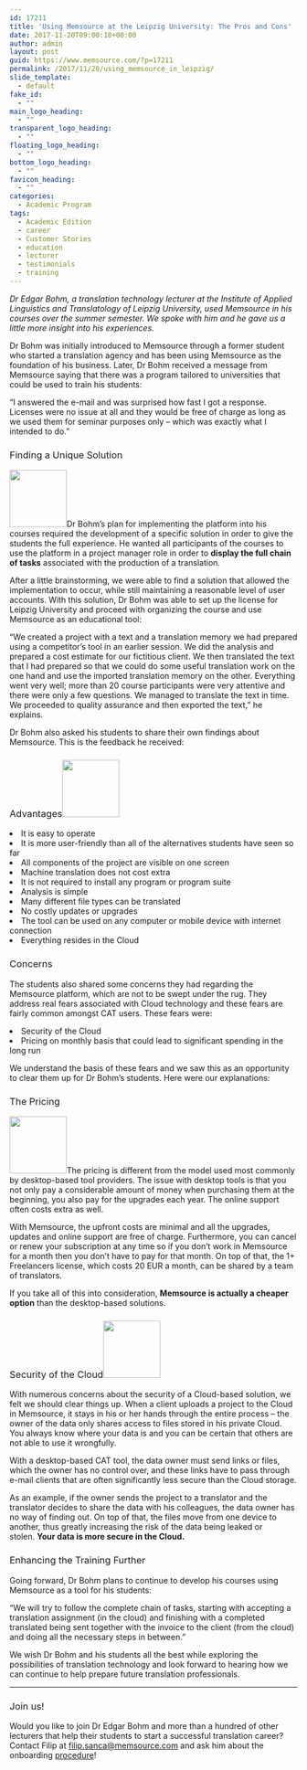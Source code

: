 ```yaml
---
id: 17211
title: 'Using Memsource at the Leipzig University: The Pros and Cons'
date: 2017-11-20T09:00:18+00:00
author: admin
layout: post
guid: https://www.memsource.com/?p=17211
permalink: /2017/11/20/using_memsource_in_leipzig/
slide_template:
  - default
fake_id:
  - ""
main_logo_heading:
  - ""
transparent_logo_heading:
  - ""
floating_logo_heading:
  - ""
bottom_logo_heading:
  - ""
favicon_heading:
  - ""
categories:
  - Academic Program
tags:
  - Academic Edition
  - career
  - Customer Stories
  - education
  - lecturer
  - testimonials
  - training
---
```

_<span style="font-weight: 400;">Dr Edgar Bohm, a translation technology lecturer at the Institute of Applied Linguistics and Translatology of Leipzig University, used Memsource in his courses over the summer semester. We spoke with him and he gave us a little more insight into his experiences.</span>_

<!--more-->

<span style="font-weight: 400;">Dr Bohm was initially introduced to Memsource through a former student who started a translation agency and has been using Memsource as the foundation of his business. Later, Dr Bohm received a message from Memsource saying that there was a program tailored to universities that could be used to train his students:</span>

<span style="font-weight: 400;">“</span><span style="font-weight: 400;">I answered the e-mail and was surprised how fast I got a response. Licenses were no issue at all and they would be free of charge as long as we used them for seminar purposes only – which was exactly what I intended to do</span><span style="font-weight: 400;">.”</span>

### <span style="font-weight: 400;">Finding a Unique Solution</span>

<span style="font-weight: 400;"><a class="dt-pswp-item" href="https://www.memsource.com/wp-content/uploads/2017/11/puzzle.png" data-dt-img-description="" data-large_image_width="512" data-large_image_height="512"><img class="alignleft wp-image-19250" src="https://www.memsource.com/wp-content/uploads/2017/11/puzzle-150x150.png" alt="" width="100" height="100" /></a>Dr B</span><span style="font-weight: 400;">ohm’s plan for implementing the platform into his courses required the development of a specific solution in order to give the students the full experience. He wanted all participants of the courses to use the platform in a project manager role in order to <strong>display the full chain of tasks</strong> associated with the production of a translation.</span>

<span style="font-weight: 400;">After a little brainstorming, we were able to find a solution that allowed the implementation to occur, while still maintaining a reasonable level of user accounts. With this solution, Dr Bohm was able to set up the license for Leipzig University and proceed with organizing the course and use Memsource as an educational tool:</span>

<span style="font-weight: 400;">“</span><span style="font-weight: 400;">We created a project with a text and a translation memory we had prepared using a competitor’s tool in an earlier session. We did the analysis and prepared a cost estimate for our fictitious client. We then translated the text that I had prepared so that we could do some useful translation work on the one hand and use the imported translation memory on the other. Everything went very well; more than 20 course participants were very attentive and there were only a few questions. We managed to translate the text in time. We proceeded to quality assurance and then exported the text</span><span style="font-weight: 400;">,” he explains.</span>

<span style="font-weight: 400;">Dr Bohm also asked his students to share their own findings about Memsource. This is the feedback he received:</span>

### <span style="font-weight: 400;">Advantages<a class="dt-pswp-item" href="https://www.memsource.com/wp-content/uploads/2017/11/heart.png" data-dt-img-description="" data-large_image_width="512" data-large_image_height="512"><img class="wp-image-19251 alignright" src="https://www.memsource.com/wp-content/uploads/2017/11/heart-150x150.png" alt="" width="100" height="100" /></a></span>

<li style="font-weight: 400;">
  <span style="font-weight: 400;">It is easy to operate</span>
</li>
<li style="font-weight: 400;">
  <span style="font-weight: 400;">It is more user-friendly than all of the alternatives students have seen so far</span>
</li>
<li style="font-weight: 400;">
  <span style="font-weight: 400;">All components of the project are visible on one screen</span>
</li>
<li style="font-weight: 400;">
  <span style="font-weight: 400;">Machine translation does not cost extra</span>
</li>
<li style="font-weight: 400;">
  <span style="font-weight: 400;">It is not required to install any program or program suite</span>
</li>
<li style="font-weight: 400;">
  <span style="font-weight: 400;">Analysis is simple</span>
</li>
<li style="font-weight: 400;">
  <span style="font-weight: 400;">Many different file types can be translated</span>
</li>
<li style="font-weight: 400;">
  <span style="font-weight: 400;">No costly updates or upgrades</span>
</li>
<li style="font-weight: 400;">
  <span style="font-weight: 400;">The tool can be used on any computer or mobile device with internet connection</span>
</li>
<li style="font-weight: 400;">
  <span style="font-weight: 400;">Everything resides in the Cloud</span>
</li>

### <span style="font-weight: 400;">Concerns</span>

<span style="font-weight: 400;">The students also shared some concerns they had regarding the Memsource platform, which are not to be swept under the rug. They address real fears associated with Cloud technology and these fears are fairly common amongst CAT users. These fears were:</span>

<li style="font-weight: 400;">
  <span style="font-weight: 400;">Security of the Cloud</span>
</li>
<li style="font-weight: 400;">
  <span style="font-weight: 400;">Pricing on monthly basis that could lead to significant spending in the long run</span>
</li>

<span style="font-weight: 400;">We understand the basis of these fears and we saw this as an opportunity to clear them up for Dr Bohm’s students. Here were our explanations:</span>

### <span style="font-weight: 400;">The Pricing</span>

<span style="font-weight: 400;"><a class="dt-pswp-item" href="https://www.memsource.com/wp-content/uploads/2017/11/credit-card.png" data-dt-img-description="" data-large_image_width="512" data-large_image_height="512"><img class="wp-image-19253 alignleft" src="https://www.memsource.com/wp-content/uploads/2017/11/credit-card-150x150.png" alt="" width="100" height="100" /></a>The pricing is different from the model used most commonly by desktop-based tool providers. The issue with desktop tools is that you not only pay a considerable amount of money when purchasing them at the beginning, you also pay for the upgrades each year. The online support often costs extra as well.</span>

<span style="font-weight: 400;">With Memsource, the upfront costs are minimal and all the upgrades, updates and online support are free of charge. Furthermore, you can cancel or renew your subscription at any time so if you don’t work in Memsource for a month then you don’t have to pay for that month. On top of that, the 1+ Freelancers license, which costs 20 EUR a month, can be shared by a team of translators.</span>

<span style="font-weight: 400;">If you take all of this into consideration, <strong>Memsource is actually a cheaper option</strong> than the desktop-based solutions.</span>

### <span style="font-weight: 400;">Security of the Cloud<a class="dt-pswp-item" href="https://www.memsource.com/wp-content/uploads/2017/11/shield.png" data-dt-img-description="" data-large_image_width="512" data-large_image_height="512"><img class="alignright wp-image-19254" src="https://www.memsource.com/wp-content/uploads/2017/11/shield-150x150.png" alt="" width="100" height="100" /></a></span>

<span style="font-weight: 400;">With numerous concerns about the security of a Cloud-based solution, we felt we should clear things up. When a client uploads a project to the Cloud in Memsource, it stays in his or her hands through the entire process – the owner of the data only shares access to files stored in his private Cloud. You always know where your data is and you can be certain that others are not able to use it wrongfully.</span>

<span style="font-weight: 400;">With a desktop-based CAT tool, the data owner must send links or files, which the owner has no control over, and these links have to pass through e-mail clients that are often significantly less secure than the Cloud storage. </span>

<span style="font-weight: 400;">As an example, if the owner sends the project to a translator and the translator decides to share the data with his colleagues, the data owner has no way of finding out. On top of that, the files move from one device to another, thus greatly increasing the risk of the data being leaked or stolen. <strong>Your data is more secure in the Cloud.</strong></span>

### <span style="font-weight: 400;">Enhancing the Training Further</span>

<span style="font-weight: 400;">Going forward, Dr Bohm plans to continue to develop his courses using Memsource as a tool for his students:</span>

<span style="font-weight: 400;">“</span><span style="font-weight: 400;">We will try to follow the complete chain of tasks, starting with accepting a translation assignment (in the cloud) and finishing with a completed translated being sent together with the invoice to the client (from the cloud) and doing all the necessary steps in between</span><span style="font-weight: 400;">.”</span>

<span style="font-weight: 400;">We wish Dr Bohm and his students all the best while exploring the possibilities of translation technology and look forward to hearing how we can continue to help prepare future translation professionals.</span>

* * *

### <span style="font-weight: 400;">Join us!</span>

Would you like to join Dr Edgar Bohm and more than a hundred of other lecturers that help their students to start a successful translation career? Contact Filip at <filip.sanca@memsource.com> and ask him about the onboarding [procedure](https://help.memsource.com/hc/en-us/articles/115003483372-How-to-get-the-Academic-Edition)!